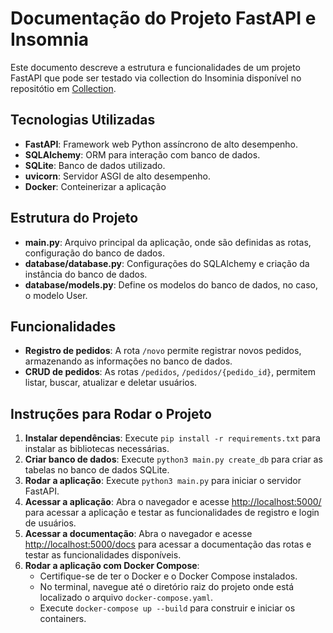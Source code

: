 # Documentação do Projeto FastAPI e Insomnia

Este documento descreve a estrutura e funcionalidades de um projeto FastAPI que pode ser testado via collection do Insominia disponível no repositótio em [Collection](https://github.com/Gabi-Barretto/M10-Individual/tree/main/Prova%201/Collection).

## Tecnologias Utilizadas

- **FastAPI**: Framework web Python assíncrono de alto desempenho.
- **SQLAlchemy**: ORM para interação com banco de dados.
- **SQLite**: Banco de dados utilizado.
- **uvicorn**: Servidor ASGI de alto desempenho.
- **Docker**: Conteinerizar a aplicação

## Estrutura do Projeto

- **main.py**: Arquivo principal da aplicação, onde são definidas as rotas, configuração do banco de dados.
- **database/database.py**: Configurações do SQLAlchemy e criação da instância do banco de dados.
- **database/models.py**: Define os modelos do banco de dados, no caso, o modelo User.

## Funcionalidades

- **Registro de pedidos**: A rota `/novo` permite registrar novos pedidos, armazenando as informações no banco de dados.
- **CRUD de pedidos**: As rotas `/pedidos`, `/pedidos/{pedido_id}`, permitem listar, buscar, atualizar e deletar usuários.

## Instruções para Rodar o Projeto

1. **Instalar dependências**: Execute `pip install -r requirements.txt` para instalar as bibliotecas necessárias.
2. **Criar banco de dados**: Execute `python3 main.py create_db` para criar as tabelas no banco de dados SQLite.
3. **Rodar a aplicação**: Execute `python3 main.py` para iniciar o servidor FastAPI.
4. **Acessar a aplicação**: Abra o navegador e acesse [http://localhost:5000/](http://localhost:5000/) para acessar a aplicação e testar as funcionalidades de registro e login de usuários.
5. **Acessar a documentação**: Abra o navegador e acesse [http://localhost:5000/docs](http://localhost:5000/docs) para acessar a documentação das rotas e testar as funcionalidades disponíveis.
6. **Rodar a aplicação com Docker Compose**:
   - Certifique-se de ter o Docker e o Docker Compose instalados.
   - No terminal, navegue até o diretório raiz do projeto onde está localizado o arquivo `docker-compose.yaml`.
   - Execute `docker-compose up --build` para construir e iniciar os containers.